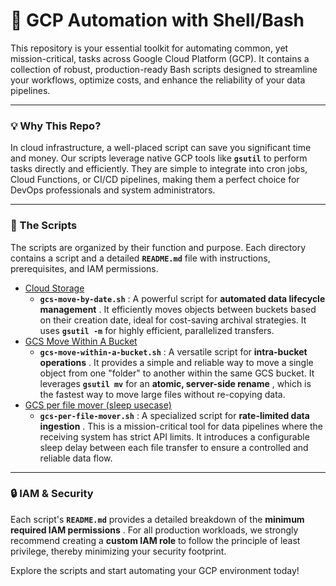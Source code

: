 
# 🚀 **GCP Automation with Shell/Bash**

This repository is your essential toolkit for automating common, yet mission-critical, tasks across Google Cloud Platform (GCP). It contains a collection of robust, production-ready Bash scripts designed to streamline your workflows, optimize costs, and enhance the reliability of your data pipelines.

---

### **💡 Why This Repo?**

In cloud infrastructure, a well-placed script can save you significant time and money. Our scripts leverage native GCP tools like **`gsutil`** to perform tasks directly and efficiently. They are simple to integrate into cron jobs, Cloud Functions, or CI/CD pipelines, making them a perfect choice for DevOps professionals and system administrators.

---

### **📁 The Scripts**

The scripts are organized by their function and purpose. Each directory contains a script and a detailed **`README.md`** file with instructions, prerequisites, and IAM permissions.

* [Cloud Storage](https://github.com/vineetson/Bash-Scripting-Automation/tree/master/Google%20Cloud%20Platform/Cloud%20Storage)
  * **`gcs-move-by-date.sh`** : A powerful script for  **automated data lifecycle management** . It efficiently moves objects between buckets based on their creation date, ideal for cost-saving archival strategies. It uses **`gsutil -m`** for highly efficient, parallelized transfers.
* [GCS Move Within A Bucket](https://github.com/vineetson/Bash-Scripting-Automation/tree/master/Google%20Cloud%20Platform/GCS%20Move%20Within%20A%20Bucket)
  * **`gcs-move-within-a-bucket.sh`** : A versatile script for  **intra-bucket operations** . It provides a simple and reliable way to move a single object from one "folder" to another within the same GCS bucket. It leverages **`gsutil mv`** for an  **atomic, server-side rename** , which is the fastest way to move large files without re-copying data.
* [GCS per file mover (sleep usecase)](https://github.com/vineetson/Bash-Scripting-Automation/tree/master/Google%20Cloud%20Platform/GCS%20per%20file%20mover%20(sleep%20usecase))
  * **`gcs-per-file-mover.sh`** : A specialized script for  **rate-limited data ingestion** . This is a mission-critical tool for data pipelines where the receiving system has strict API limits. It introduces a configurable sleep delay between each file transfer to ensure a controlled and reliable data flow.

---

### **🔒 IAM & Security**

Each script's **`README.md`** provides a detailed breakdown of the  **minimum required IAM permissions** . For all production workloads, we strongly recommend creating a **custom IAM role** to follow the principle of least privilege, thereby minimizing your security footprint.

Explore the scripts and start automating your GCP environment today!
